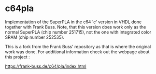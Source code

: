 # c64pla
Implementation of the SuperPLA in the c64 'c' version in VHDL done together with Frank Buss. Note, that this version does work only as the normal SuperPLA (chip number 251715), not the one with integrated color SRAM (chip number 252535).

This is a fork from the Frank Buss' repository as that is where the original work was done. For additional information check out the webpage about this project :

https://frank-buss.de/c64/pla/index.html

